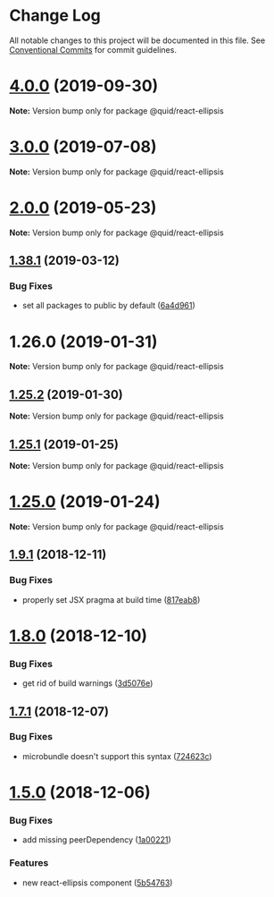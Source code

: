 # Change Log

All notable changes to this project will be documented in this file.
See [Conventional Commits](https://conventionalcommits.org) for commit guidelines.

# [4.0.0](https://github.com/quid/refraction/tree/master/packages/react-ellipsis/compare/v3.3.5...v4.0.0) (2019-09-30)

**Note:** Version bump only for package @quid/react-ellipsis





# [3.0.0](https://github.com/quid/refraction/tree/master/packages/react-ellipsis/compare/v2.5.0...v3.0.0) (2019-07-08)

**Note:** Version bump only for package @quid/react-ellipsis





# [2.0.0](https://github.com/quid/refraction/tree/master/packages/react-ellipsis/compare/v1.40.1...v2.0.0) (2019-05-23)

**Note:** Version bump only for package @quid/react-ellipsis





## [1.38.1](https://github.com/quid/refraction/tree/master/packages/react-ellipsis/compare/v1.38.0...v1.38.1) (2019-03-12)


### Bug Fixes

* set all packages to public by default ([6a4d961](https://github.com/quid/refraction/tree/master/packages/react-ellipsis/commit/6a4d961))





# 1.26.0 (2019-01-31)

**Note:** Version bump only for package @quid/react-ellipsis





## [1.25.2](https://github.com/quid/refraction/tree/master/packages/react-ellipsis/compare/v1.25.1...v1.25.2) (2019-01-30)

**Note:** Version bump only for package @quid/react-ellipsis





## [1.25.1](https://github.com/quid/refraction/compare/v1.25.0...v1.25.1) (2019-01-25)

**Note:** Version bump only for package @quid/react-ellipsis





# [1.25.0](https://github.com/quid/refraction/compare/v1.24.1...v1.25.0) (2019-01-24)

**Note:** Version bump only for package @quid/react-ellipsis





## [1.9.1](https://github.com/quid/refraction/compare/v1.9.0...v1.9.1) (2018-12-11)


### Bug Fixes

* properly set JSX pragma at build time ([817eab8](https://github.com/quid/refraction/commit/817eab8))





# [1.8.0](https://github.com/quid/refraction/compare/v1.7.1...v1.8.0) (2018-12-10)


### Bug Fixes

* get rid of build warnings ([3d5076e](https://github.com/quid/refraction/commit/3d5076e))





## [1.7.1](https://github.com/quid/refraction/compare/v1.7.0...v1.7.1) (2018-12-07)


### Bug Fixes

* microbundle doesn't support this syntax ([724623c](https://github.com/quid/refraction/commit/724623c))





# [1.5.0](https://github.com/quid/refraction/compare/v1.4.0...v1.5.0) (2018-12-06)


### Bug Fixes

* add missing peerDependency ([1a00221](https://github.com/quid/refraction/commit/1a00221))


### Features

* new react-ellipsis component ([5b54763](https://github.com/quid/refraction/commit/5b54763))
